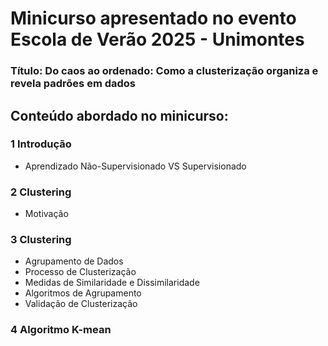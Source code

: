 # Minicurso apresentado no evento Escola de Verão 2025 - Unimontes

### Título: Do caos ao ordenado: Como a clusterização organiza e revela padrões em dados


## Conteúdo abordado no minicurso:
### 1 Introdução
* Aprendizado Não-Supervisionado VS Supervisionado
### 2 Clustering
* Motivação
### 3 Clustering
* Agrupamento de Dados
* Processo de Clusterização
* Medidas de Similaridade e Dissimilaridade
* Algoritmos de Agrupamento
* Validação de Clusterização
### 4 Algoritmo K-mean

